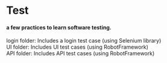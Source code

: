 # Test
#### a few practices to learn software testing.

login folder: Includes a login test case (using Selenium library)  
UI folder: Includes UI test cases (using RobotFramework)  
API folder: Includes API test cases (using RobotFramework)

